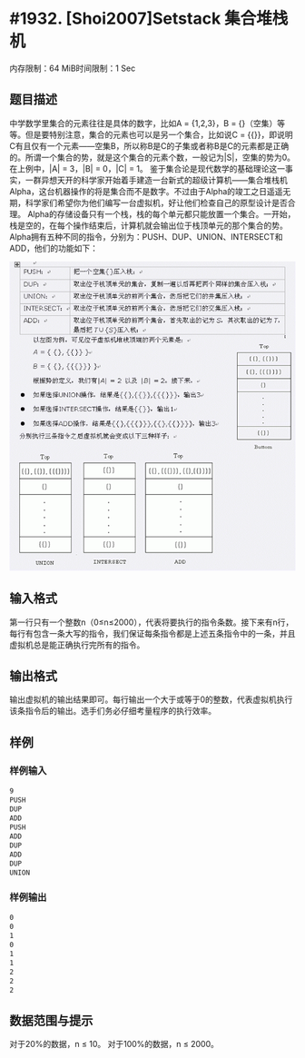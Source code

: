 # #1932. [Shoi2007]Setstack 集合堆栈机

内存限制：64 MiB时间限制：1 Sec

## 题目描述

中学数学里集合的元素往往是具体的数字，比如A = {1,2,3}，B = {}（空集）等等。但是要特别注意，集合的元素也可以是另一个集合，比如说C = {{}}，即说明C有且仅有一个元素&mdash;&mdash;空集B，所以称B是C的子集或者称B是C的元素都是正确的。所谓一个集合的势，就是这个集合的元素个数，一般记为|S|，空集的势为0。在上例中，|A| = 3，|B| = 0，|C| = 1。 鉴于集合论是现代数学的基础理论这一事实，一群异想天开的科学家开始着手建造一台新式的超级计算机&mdash;&mdash;集合堆栈机Alpha，这台机器操作的将是集合而不是数字。不过由于Alpha的竣工之日遥遥无期，科学家们希望你为他们编写一台虚拟机，好让他们检查自己的原型设计是否合理。 Alpha的存储设备只有一个栈，栈的每个单元都只能放置一个集合。一开始，栈是空的，在每个操作结束后，计算机就会输出位于栈顶单元的那个集合的势。Alpha拥有五种不同的指令，分别为：PUSH、DUP、UNION、INTERSECT和ADD，他们的功能如下：

![](images/1932.jpg)

## 输入格式

第一行只有一个整数n（0&le;n&le;2000），代表将要执行的指令条数。接下来有n行，每行有包含一条大写的指令，我们保证每条指令都是上述五条指令中的一条，并且虚拟机总是能正确执行完所有的指令。

## 输出格式

输出虚拟机的输出结果即可。每行输出一个大于或等于0的整数，代表虚拟机执行该条指令后的输出。选手们务必仔细考量程序的执行效率。

## 样例

### 样例输入

    
    9
    PUSH
    DUP
    ADD
    PUSH
    ADD
    DUP
    ADD
    DUP
    UNION
    
    

### 样例输出

    
    0
    0
    1
    0
    1
    1
    2
    2
    2
    
    

## 数据范围与提示

对于20%的数据，n &le; 10。 对于100%的数据，n &le; 2000。
